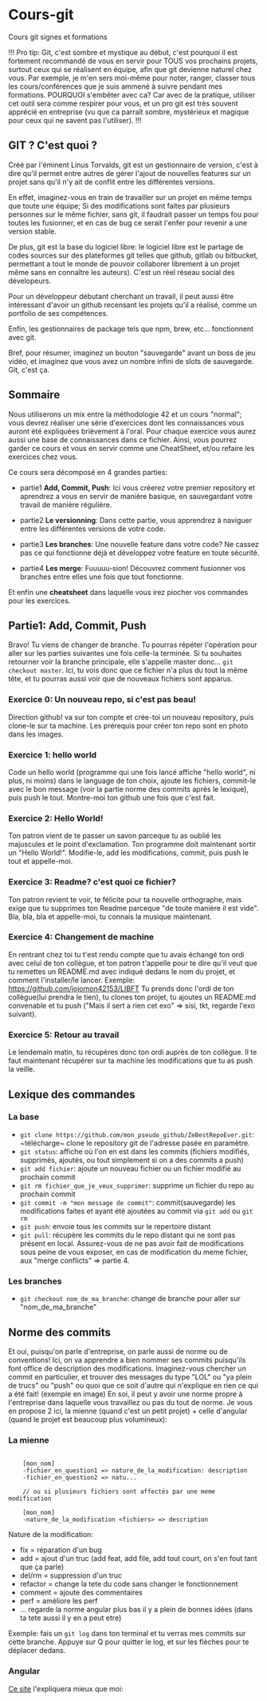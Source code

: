 # Cours-git

Cours git signes et formations

!!! Pro tip: Git, c'est sombre et mystique au début, c'est pourquoi il est fortement recommandé de vous en servir pour TOUS vos prochains projets, surtout ceux qui se réalisent en équipe, afin que git devienne naturel chez vous. Par exemple, je m'en sers moi-même pour noter, ranger, classer tous les cours/conférences que je suis ammené à suivre pendant mes formations. POURQUOI s'embêter avec ca? Car avec de la pratique, utiliser cet outil sera comme respirer pour vous, et un pro git est très souvent apprécié en entreprise (vu que ca parraît sombre, mystérieux et magique pour ceux qui ne savent pas l'utiliser). !!!

## GIT ? C'est quoi ?

Créé par l'éminent Linus Torvalds, git est un gestionnaire de version, c'est à dire qu'il permet entre autres de gérer l'ajout de nouvelles features sur un projet sans qu'il n'y ait de conflit entre les différentes versions.

En effet, imaginez-vous en train de travailler sur un projet en même temps que toute une équipe;
Si des modifications sont faites par plusieurs personnes sur le même fichier, sans git, il faudrait passer un temps fou pour toutes les fusionner, et en cas de bug ce serait l'enfer pour revenir a une version stable.

De plus, git est la base du logiciel libre: le logiciel libre est le partage de codes sources sur des plateformes git telles que github, gitlab ou bitbucket, permettant a tout le monde de pouvoir collaborer librement à un projet même sans en connaître les auteurs). C'est un réel réseau social des dévelopeurs.

Pour un développeur débutant cherchant un travail, il peut aussi être intéressant d'avoir un github recensant les projets qu'il a réalisé, comme un portfolio de ses compétences.

Enfin, les gestionnaires de package tels que npm, brew, etc... fonctionnent avec git.

Bref, pour résumer, imaginez un bouton "sauvegarde" avant un boss de jeu vidéo, et imaginez que vous avez un nombre infini de slots de sauvegarde. Git, c'est ça.

## Sommaire

Nous utiliserons un mix entre la méthodologie 42 et un cours "normal"; vous devrez réaliser une série d'exercices dont les connaissances vous auront été expliquées brièvement à l'oral. Pour chaque exercice vous aurez aussi une base de connaissances dans ce fichier. Ainsi, vous pourrez garder ce cours et vous en servir comme une CheatSheet, et/ou refaire les exercices chez vous.

Ce cours sera décomposé en 4 grandes parties:

* partie1 **Add, Commit, Push**: Ici vous créerez votre premier repository et aprendrez a vous en servir de manière basique, en sauvegardant votre travail de manière régulière.

* partie2 **Le versionning**: Dans cette partie, vous apprendrez à naviguer entre les différentes versions de votre code.

* partie3 **Les branches**: Une nouvelle feature dans votre code? Ne cassez pas ce qui fonctionne déjà et développez votre feature en toute sécurité.

* partie4 **Les merge**: Fuuuuu-sion! Découvrez comment fusionner vos branches entre elles une fois que tout fonctionne.

Et enfin une **cheatsheet** dans laquelle vous irez piocher vos commandes pour les exercices.

## Partie1: Add, Commit, Push

Bravo! Tu viens de changer de branche. Tu pourras répéter l'opération pour aller sur les parties suivantes une fois celle-la terminée. Si tu souhaites retourner voir la branche principale, elle s'appelle master donc... `git checkout master`. Ici, tu vois donc que ce fichier n'a plus du tout la même tête, et tu pourras aussi voir que de nouveaux fichiers sont apparus.

### Exercice 0: Un nouveau repo, si c'est pas beau!

Direction github! va sur ton compte et crée-toi un nouveau repository, puis clone-le sur ta machine. Les prérequis pour créer ton repo sont en photo dans les images.

### Exercice 1: hello world

Code un hello world (programme qui une fois lancé affiche "hello world", ni plus, ni moins) dans le language de ton choix, ajoute les fichiers, commit-le avec le bon message (voir la partie norme des commits après le lexique), puis push le tout. Montre-moi ton github une fois que c'est fait.

### Exercice 2: Hello World!

Ton patron vient de te passer un savon parceque tu as oublié les majuscules et le point d'exclamation. Ton programme doit maintenant sortir un "Hello World!". Modifie-le, add les modifications, commit, puis push le tout et appelle-moi.

### Exercice 3: Readme? c'est quoi ce fichier?

Ton patron revient te voir, te félicite pour ta nouvelle orthographe, mais exige que tu supprimes ton Readme parceque "de toute manière il est vide". Bla, bla, bla et appelle-moi, tu connais la musique maintenant.

### Exercice 4: Changement de machine

En rentrant chez toi tu t'est rendu compte que tu avais échangé ton ordi avec celui de ton collègue, et ton patron t'appelle pour te dire qu'il veut que tu remettes un README.md avec indiqué dedans le nom du projet, et comment l'installer/le lancer. Exemple: <https://github.com/jojomon42153/LIBFT>
Tu prends donc l'ordi de ton collègue(lui prendra le tien), tu clones ton projet, tu ajoutes un README.md convenable et tu push
("Mais il sert a rien cet exo" => sisi, tkt, regarde l'exo suivant).

### Exercice 5: Retour au travail

Le lendemain matin, tu récupères donc ton ordi auprès de ton collègue. Il te faut maintenant récupérer sur ta machine les modifications que tu as push la veille.

## Lexique des commandes

### La base

* `git clone https://github.com/mon_pseudo_github/ZeBestRepoEver.git`: ~télécharge~ clone le repository git de l'adresse pasée en paramètre.
* `git status`: affiche où l'on en est dans les commits (fichiers modifiés, supprimés, ajoutés, ou tout simplement si on a des commits a push)
* `git add fichier`: ajoute un nouveau fichier ou un fichier modifié au prochain commit
* `git rm fichier_que_je_veux_supprimer`: supprime un fichier du repo au prochain commit
* `git commit -m "mon message de commit"`: commit(sauvegarde) les modifications faites et ayant été ajoutées au commit via `git add` ou `git rm`
* `git push`: envoie tous les commits sur le repertoire distant
* `git pull`: récupère les commits du le repo distant qui ne sont pas présent en local. Assurez-vous de ne pas avoir fait de modifications sous peine de vous exposer, en cas de modification du meme fichier, aux "merge conflicts" => partie 4.

### Les branches

* `git checkout nom_de_ma_branche`: change de branche pour aller sur "nom_de_ma_branche"

## Norme des commits

Et oui, puisqu'on parle d'entreprise, on parle aussi de norme ou de conventions! Ici, on va apprendre a bien nommer ses commits puisqu'ils font office de description des modifications.
Imaginez-vous chercher un commit en particulier, et trouver des messages du type "LOL" ou "ya plein de trucs" ou "push" ou quoi que ce soit d'autre qui n'explique en rien ce qui a été fait! (exemple en image)
En soi, il peut y avoir une norme propre à l'entreprise dans laquelle vous travaillez ou pas du tout de norme.
Je vous en propose 2 ici, la mienne (quand c'est un petit projet) + celle d'angular (quand le projet est beaucoup plus volumineux):

### La mienne

``` jojoCode

    [mon_nom]
    -fichier_en_question1 => nature_de_la_modification: description
    -fichier_en_question2 => natu...

    // ou si plusieurs fichiers sont affectés par une meme modification

    [mon_nom]
    -nature_de_la_modification <fichiers> => description

```

Nature de la modification:

* fix = réparation d'un bug
* add = ajout d'un truc (add feat, add file, add tout court, on s'en fout tant que ça parle)
* del/rm = suppression d'un truc
* refactor = change la tete du code sans changer le fonctionnement
* comment = ajoute des commentaires
* perf = améliore les perf
* ... regarde la norme angular plus bas il y a plein de bonnes idées (dans ta tete aussi il y en a peut etre)
  
Exemple: fais un `git log` dans ton terminal et tu verras mes commits sur cette branche. Appuye sur Q pour quitter le log, et sur les flèches pour te déplacer dedans.

### Angular

[Ce site](https://buzut.net/git-bien-nommer-ses-commits/) l'expliquera mieux que moi:
